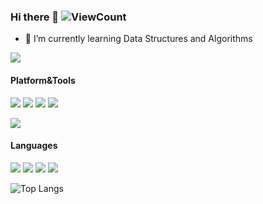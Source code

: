 ### Hi there 👋 ![ViewCount](https://views.whatilearened.today/views/github/locez/locez.svg)

<!--
**locez/locez** is a ✨ _special_ ✨ repository because its `README.md` (this file) appears on your GitHub profile.

Here are some ideas to get you started:

- 🔭 I’m currently working on ...
- 🌱 I’m currently learning ...
- 👯 I’m looking to collaborate on ...
- 🤔 I’m looking for help with ...
- 💬 Ask me about ...
- 📫 How to reach me: ...
- 😄 Pronouns: ...
- ⚡ Fun fact: ...
-->

- 🌱 I’m currently learning Data Structures and Algorithms

![](https://github-readme-stats.vercel.app/api?username=locez&show_icons=true)



#### Platform&Tools

[![](https://img.shields.io/badge/Gentoo-Stable-purple?style=flat-square&logo=Gentoo)](https://www.gentoo.org/)
[![](https://img.shields.io/badge/Visual%20Studio%20%20-Code-blue?style=flat-square&logo=visualstudiocode&logoColor=white)](https://code.visualstudio.com/)
[![](https://img.shields.io/badge/Doom%20Emacs-27-blue?style=flat-square&logo=Gnu%20emacs&logoColor=white)](https://www.gnu.org/software/emacs/)
[![](https://img.shields.io/badge/Windows-10-2376bc?style=flat-square&logo=windows&logoColor=white)](https://www.microsoft.com/windows/get-windows-10)


[![](https://img.shields.io/badge/-Docker-2496ED?style=flat-square&logo=docker&logoColor=ffffff)](https://www.docker.com/)


#### Languages

[![](https://img.shields.io/badge/-Rust-black?style=flat-square&logo=rust)](https://www.rust-lang.org/)
[![](https://img.shields.io/badge/-Go-00ADD8?style=flat-square&logo=go&logoColor=white)](https://golang.org/)
[![](https://img.shields.io/badge/-Ruby-red?style=flat-square&logo=ruby&logoColor=white)](https://www.ruby-lang.org/)
[![](https://img.shields.io/badge/-Python-3776AB?style=flat-square&logo=python&logoColor=white)](https://www.python.org/)

![Top Langs](https://github-readme-stats.vercel.app/api/top-langs/?username=locez&layout=compact&hide=html,css)

